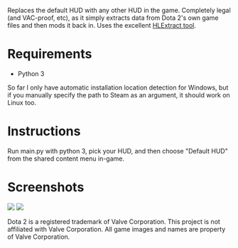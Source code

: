 Replaces the default HUD with any other HUD in the game. Completely legal (and VAC-proof, etc), as it simply extracts data from Dota 2's own game files and then mods it back in.
Uses the excellent [HLExtract tool](http://nemesis.thewavelength.net/index.php?p=35).

Requirements
===

- Python 3

So far I only have automatic installation location detection for Windows, but if you manually specify the path to Steam as an argument, it should work on Linux too.


Instructions
===
Run main.py with python 3, pick your HUD, and then choose "Default HUD" from the shared content menu in-game.

Screenshots
===
![](http://i.imgur.com/tn6PvKj.png)
![](http://i.imgur.com/u4llyqY.jpg)


Dota 2 is a registered trademark of Valve Corporation. This project is not affiliated with Valve Corporation. All game images and names are property of Valve Corporation.